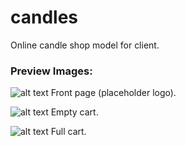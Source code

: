 # candles
Online candle shop model for client.

### **Preview Images**:
![alt text](https://cdn.discordapp.com/attachments/511377289200664578/1011593196305924096/unknown.png)
Front page (placeholder logo).

![alt text](https://cdn.discordapp.com/attachments/511377289200664578/1011593246402682890/unknown.png)
Empty cart.

![alt text](https://cdn.discordapp.com/attachments/511377289200664578/1011593327575060521/unknown.png)
Full cart.

